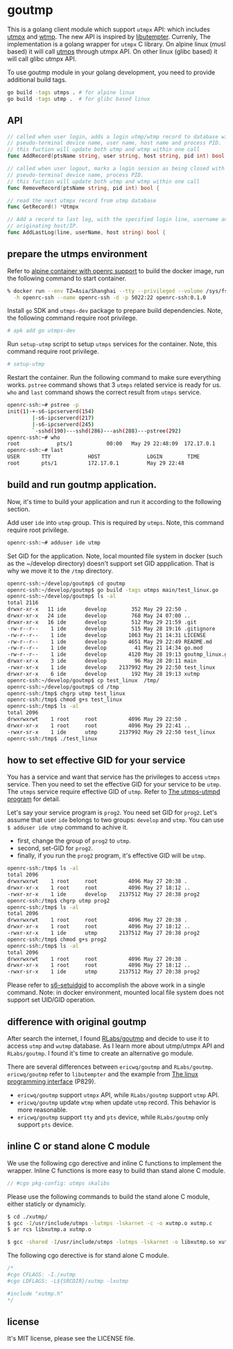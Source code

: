# goutmp

This is a golang client module which support `utmpx` API: which includes [utmpx](https://pubs.opengroup.org/onlinepubs/9699919799/basedefs/utmpx.h.html) and [wtmp](https://man7.org/linux/man-pages/man3/updwtmpx.3.html). The new API is inspired by [libutempter](https://manpages.ubuntu.com/manpages/lunar/en/man3/utempter.3.html). Currenly, The implementation is a golang wrapper for `utmpx` C library. On alpine linux (musl based) it will call [utmps](https://skarnet.org/software/utmps/) through utmpx API. On other linux (glibc based) it will call glibc utmpx API.

To use goutmp module in your golang development, you need to provide additional build tags.

```sh
go build -tags utmps . # for alpine linux
go build -tags utmp .  # for glibc based linux
```

## API

```go
// called when user login, adds a login utmp/wtmp record to database with the specified
// pseudo-terminal device name, user name, host name and process PID.
// this fuction will update both utmp and wtmp within one call
func AddRecord(ptsName string, user string, host string, pid int) bool {

// called when user logout, marks a login session as being closed with the specified
// pseudo-terminal device name, process PID.
// this fuction will update both utmp and wtmp within one call
func RemoveRecord(ptsName string, pid int) bool {

// read the next utmpx record from utmp database
func GetRecord() *Utmpx

// Add a record to last log, with the specified login line, username and
// originating host/IP.
func AddLastLog(line, userName, host string) bool {

```
## prepare the utmps environment 

Refer to [alpine container with openrc support](https://github.com/ericwq/s6) to build the docker image, run the following command to start container.
```sh
% docker run --env TZ=Asia/Shanghai --tty --privileged --volume /sys/fs/cgroup:/sys/fs/cgroup:ro \
  -h openrc-ssh --name openrc-ssh -d -p 5022:22 openrc-ssh:0.1.0
```

Install `go` SDK and `utmps-dev` package to prepare build dependencies. Note, the following command require root privilege.
```sh
# apk add go utmps-dev
```

Run `setup-utmp` script to setup `utmps` services for the container. Note, this command require root privilege.
```sh
# setup-utmp
```

Restart the container. Run the following command to make sure everything works. `pstree` command shows that 3 `utmps` related service is ready for us. `who` and `last` command shows the correct result from `utmps` service.

```sh
openrc-ssh:~# pstree -p
init(1)-+-s6-ipcserverd(154)
        |-s6-ipcserverd(217)
        |-s6-ipcserverd(245)
        `-sshd(190)---sshd(286)---ash(288)---pstree(292)
openrc-ssh:~# who
root            pts/1           00:00   May 29 22:48:09  172.17.0.1
openrc-ssh:~# last
USER       TTY            HOST               LOGIN        TIME
root       pts/1          172.17.0.1         May 29 22:48
```

## build and run goutmp application.

Now, it's time to build your application and run it according to the following section.

Add user `ide` into `utmp` group. This is required by `utmps`. Note, this command require root privilege.

```sh
openrc-ssh:~# adduser ide utmp
```

Set GID for the application. Note, local mounted file system in docker (such as the ~/develop directory) doesn't support set GID appplication. That is why we move it to the `/tmp` directory.

```sh
openrc-ssh:~/develop/goutmp$ cd goutmp
openrc-ssh:~/develop/goutmp$ go build -tags utmps main/test_linux.go
openrc-ssh:~/develop/goutmp$ ls -al
total 2116
drwxr-xr-x   11 ide      develop        352 May 29 22:50 .
drwxr-xr-x   24 ide      develop        768 May 24 07:00 ..
drwxr-xr-x   16 ide      develop        512 May 29 21:59 .git
-rw-r--r--    1 ide      develop        515 May 28 19:16 .gitignore
-rw-r--r--    1 ide      develop       1063 May 21 14:31 LICENSE
-rw-r--r--    1 ide      develop       4651 May 29 22:49 README.md
-rw-r--r--    1 ide      develop         41 May 21 14:34 go.mod
-rw-r--r--    1 ide      develop       4120 May 28 19:13 goutmp_linux.go
drwxr-xr-x    3 ide      develop         96 May 28 20:11 main
-rwxr-xr-x    1 ide      develop    2137992 May 29 22:50 test_linux
drwxr-xr-x    6 ide      develop        192 May 28 19:13 xutmp
openrc-ssh:~/develop/goutmp$ cp test_linux  /tmp/
openrc-ssh:~/develop/goutmp$ cd /tmp
openrc-ssh:/tmp$ chgrp utmp test_linux
openrc-ssh:/tmp$ chmod g+s test_linux
openrc-ssh:/tmp$ ls -al
total 2096
drwxrwxrwt    1 root     root          4096 May 29 22:50 .
drwxr-xr-x    1 root     root          4096 May 29 22:41 ..
-rwxr-sr-x    1 ide      utmp       2137992 May 29 22:50 test_linux
openrc-ssh:/tmp$ ./test_linux
```

## how to set effective GID for your service
You has a service and want that service has the privileges to access `utmps` service. Then you need to set the effective GID for your service to be `utmp`. The `utmps` service require effective GID of `utmp`. Refer to [The utmps-utmpd program](https://skarnet.org/software/utmps/utmps-utmpd.html) for detail.

Let's say your service program is `prog2`. You need set GID for `prog2`. Let's assume that user `ide` belongs to two groups: `develop` and `utmp`. You can use `$ adduser ide utmp` command to achive it.

- first, change the group of `prog2` to `utmp`.
- second, set-GID for `prog2`.
- finally, if you run the `prog2` program, it's effective GID will be `utmp`.

```sh
openrc-ssh:/tmp$ ls -al
total 2096
drwxrwxrwt    1 root     root          4096 May 27 20:38 .
drwxr-xr-x    1 root     root          4096 May 27 18:12 ..
-rwxr-xr-x    1 ide      develop    2137512 May 27 20:38 prog2
openrc-ssh:/tmp$ chgrp utmp prog2
openrc-ssh:/tmp$ ls -al
total 2096
drwxrwxrwt    1 root     root          4096 May 27 20:38 .
drwxr-xr-x    1 root     root          4096 May 27 18:12 ..
-rwxr-xr-x    1 ide      utmp       2137512 May 27 20:38 prog2
openrc-ssh:/tmp$ chmod g+s prog2
openrc-ssh:/tmp$ ls -al
total 2096
drwxrwxrwt    1 root     root          4096 May 27 20:38 .
drwxr-xr-x    1 root     root          4096 May 27 18:12 ..
-rwxr-sr-x    1 ide      utmp       2137512 May 27 20:38 prog2
```

Please refer to [s6-setuidgid](https://skarnet.org/software/s6/s6-setuidgid.html) to accomplish the above work in a single command. Note: in docker environment, mounted local file system does not support set UID/GID operation.

## difference with original goutmp

After search the internet, I found [RLabs/goutmp](https://gogs.blitter.com/RLabs/goutmp) and decide to use it to access `utmp` and `wutmp` database. As I learn more about utmp/utmpx API and `RLabs/goutmp`. I found it's time to create an alternative go module.

There are several differences between `ericwq/goutmp` and `RLabs/goutmp`. `ericwq/goutmp` refer to `libutempter` and the example from [The linux programming interface](https://www.oreilly.com/library/view/the-linux-programming/9781593272203/) (P829).

- `ericwq/goutmp` support `utmpx` API, while `RLabs/goutmp` support `utmp` API.
- `ericwq/goutmp` update `wtmp` when update `utmp` record. This behavior is more reasonable.
- `ericwq/goutmp` support `tty` and `pts` device, while `RLabs/goutmp` only support `pts` device.

## inline C or stand alone C module
We use the following cgo derective and inline C functions to implement the wrapper. Inline C functions is more easy to build than stand alone C module.
```c
// #cgo pkg-config: utmps skalibs
```

Please use the following commands to build the stand alone C module, either staticly or dynamicly.
```sh
$ cd ./xutmp/
$ gcc -I/usr/include/utmps -lutmps -lskarnet -c -o xutmp.o xutmp.c
$ ar rcs libxutmp.a xutmp.o
```

```sh
$ gcc -shared -I/usr/include/utmps -lutmps -lskarnet -o libxutmp.so xutmp.c
```

The following cgo derective is for stand alone C module.
```c
/*
#cgo CFLAGS: -I./xutmp
#cgo LDFLAGS: -L${SRCDIR}/xutmp -lxutmp

#include "xutmp.h"
*/
```
## license

It's MIT license, please see the LICENSE file.
